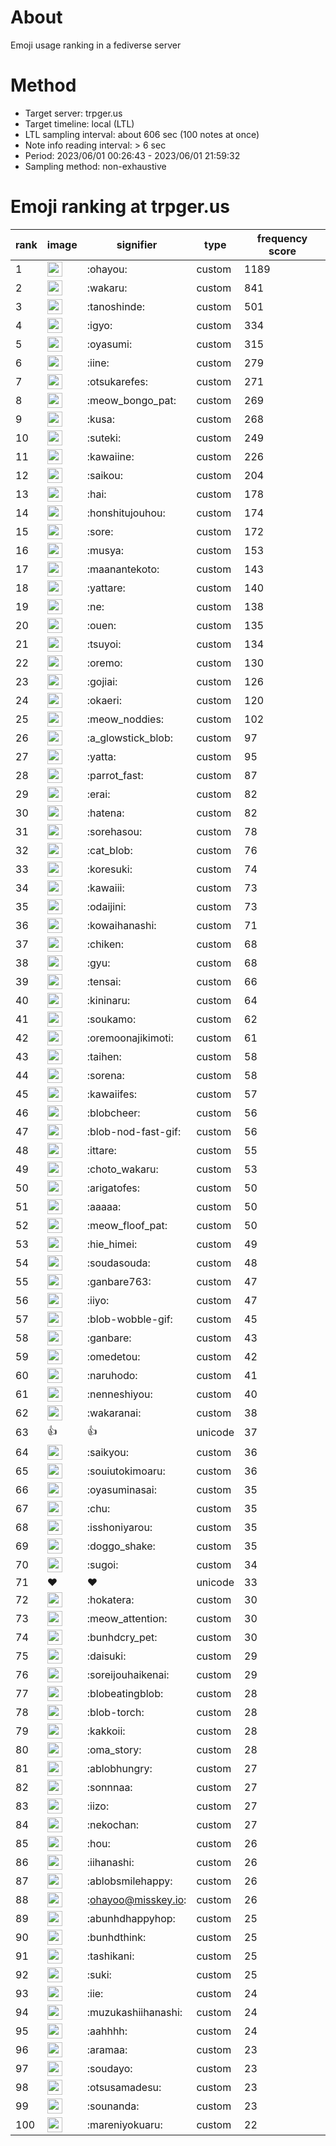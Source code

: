 # About
Emoji usage ranking in a fediverse server

# Method
- Target server: trpger.us
- Target timeline: local (LTL)
- LTL sampling interval: about 606 sec (100 notes at once)
- Note info reading interval: > 6 sec
- Period: 2023/06/01 00:26:43 - 2023/06/01 21:59:32 
- Sampling method: non-exhaustive

# Emoji ranking at trpger.us

|rank|image|signifier|type|frequency score|
|----|----|----|----|----|
|1|<img height="24" src="https://trpger.us/emoji/ohayou.webp">|:ohayou:|custom|1189|
|2|<img height="24" src="https://trpger.us/emoji/wakaru.webp">|:wakaru:|custom|841|
|3|<img height="24" src="https://trpger.us/emoji/tanoshinde.webp">|:tanoshinde:|custom|501|
|4|<img height="24" src="https://trpger.us/emoji/igyo.webp">|:igyo:|custom|334|
|5|<img height="24" src="https://trpger.us/emoji/oyasumi.webp">|:oyasumi:|custom|315|
|6|<img height="24" src="https://trpger.us/emoji/iine.webp">|:iine:|custom|279|
|7|<img height="24" src="https://trpger.us/emoji/otsukarefes.webp">|:otsukarefes:|custom|271|
|8|<img height="24" src="https://trpger.us/emoji/meow_bongo_pat.webp">|:meow_bongo_pat:|custom|269|
|9|<img height="24" src="https://trpger.us/emoji/kusa.webp">|:kusa:|custom|268|
|10|<img height="24" src="https://trpger.us/emoji/suteki.webp">|:suteki:|custom|249|
|11|<img height="24" src="https://trpger.us/emoji/kawaiine.webp">|:kawaiine:|custom|226|
|12|<img height="24" src="https://trpger.us/emoji/saikou.webp">|:saikou:|custom|204|
|13|<img height="24" src="https://trpger.us/emoji/hai.webp">|:hai:|custom|178|
|14|<img height="24" src="https://trpger.us/emoji/honshitujouhou.webp">|:honshitujouhou:|custom|174|
|15|<img height="24" src="https://trpger.us/emoji/sore.webp">|:sore:|custom|172|
|16|<img height="24" src="https://trpger.us/emoji/musya.webp">|:musya:|custom|153|
|17|<img height="24" src="https://trpger.us/emoji/maanantekoto.webp">|:maanantekoto:|custom|143|
|18|<img height="24" src="https://trpger.us/emoji/yattare.webp">|:yattare:|custom|140|
|19|<img height="24" src="https://trpger.us/emoji/ne.webp">|:ne:|custom|138|
|20|<img height="24" src="https://trpger.us/emoji/ouen.webp">|:ouen:|custom|135|
|21|<img height="24" src="https://trpger.us/emoji/tsuyoi.webp">|:tsuyoi:|custom|134|
|22|<img height="24" src="https://trpger.us/emoji/oremo.webp">|:oremo:|custom|130|
|23|<img height="24" src="https://trpger.us/emoji/gojiai.webp">|:gojiai:|custom|126|
|24|<img height="24" src="https://trpger.us/emoji/okaeri.webp">|:okaeri:|custom|120|
|25|<img height="24" src="https://trpger.us/emoji/meow_noddies.webp">|:meow_noddies:|custom|102|
|26|<img height="24" src="https://trpger.us/emoji/a_glowstick_blob.webp">|:a_glowstick_blob:|custom|97|
|27|<img height="24" src="https://trpger.us/emoji/yatta.webp">|:yatta:|custom|95|
|28|<img height="24" src="https://trpger.us/emoji/parrot_fast.webp">|:parrot_fast:|custom|87|
|29|<img height="24" src="https://trpger.us/emoji/erai.webp">|:erai:|custom|82|
|30|<img height="24" src="https://trpger.us/emoji/hatena.webp">|:hatena:|custom|82|
|31|<img height="24" src="https://trpger.us/emoji/sorehasou.webp">|:sorehasou:|custom|78|
|32|<img height="24" src="https://trpger.us/emoji/cat_blob.webp">|:cat_blob:|custom|76|
|33|<img height="24" src="https://trpger.us/emoji/koresuki.webp">|:koresuki:|custom|74|
|34|<img height="24" src="https://trpger.us/emoji/kawaiii.webp">|:kawaiii:|custom|73|
|35|<img height="24" src="https://trpger.us/emoji/odaijini.webp">|:odaijini:|custom|73|
|36|<img height="24" src="https://trpger.us/emoji/kowaihanashi.webp">|:kowaihanashi:|custom|71|
|37|<img height="24" src="https://trpger.us/emoji/chiken.webp">|:chiken:|custom|68|
|38|<img height="24" src="https://trpger.us/emoji/gyu.webp">|:gyu:|custom|68|
|39|<img height="24" src="https://trpger.us/emoji/tensai.webp">|:tensai:|custom|66|
|40|<img height="24" src="https://trpger.us/emoji/kininaru.webp">|:kininaru:|custom|64|
|41|<img height="24" src="https://trpger.us/emoji/soukamo.webp">|:soukamo:|custom|62|
|42|<img height="24" src="https://trpger.us/emoji/oremoonajikimoti.webp">|:oremoonajikimoti:|custom|61|
|43|<img height="24" src="https://trpger.us/emoji/taihen.webp">|:taihen:|custom|58|
|44|<img height="24" src="https://trpger.us/emoji/sorena.webp">|:sorena:|custom|58|
|45|<img height="24" src="https://trpger.us/emoji/kawaiifes.webp">|:kawaiifes:|custom|57|
|46|<img height="24" src="https://trpger.us/emoji/blobcheer.webp">|:blobcheer:|custom|56|
|47|<img height="24" src="https://trpger.us/emoji/blob-nod-fast-gif.webp">|:blob-nod-fast-gif:|custom|56|
|48|<img height="24" src="https://trpger.us/emoji/ittare.webp">|:ittare:|custom|55|
|49|<img height="24" src="https://trpger.us/emoji/choto_wakaru.webp">|:choto_wakaru:|custom|53|
|50|<img height="24" src="https://trpger.us/emoji/arigatofes.webp">|:arigatofes:|custom|50|
|51|<img height="24" src="https://trpger.us/emoji/aaaaa.webp">|:aaaaa:|custom|50|
|52|<img height="24" src="https://trpger.us/emoji/meow_floof_pat.webp">|:meow_floof_pat:|custom|50|
|53|<img height="24" src="https://trpger.us/emoji/hie_himei.webp">|:hie_himei:|custom|49|
|54|<img height="24" src="https://trpger.us/emoji/soudasouda.webp">|:soudasouda:|custom|48|
|55|<img height="24" src="https://trpger.us/emoji/ganbare763.webp">|:ganbare763:|custom|47|
|56|<img height="24" src="https://trpger.us/emoji/iiyo.webp">|:iiyo:|custom|47|
|57|<img height="24" src="https://trpger.us/emoji/blob-wobble-gif.webp">|:blob-wobble-gif:|custom|45|
|58|<img height="24" src="https://trpger.us/emoji/ganbare.webp">|:ganbare:|custom|43|
|59|<img height="24" src="https://trpger.us/emoji/omedetou.webp">|:omedetou:|custom|42|
|60|<img height="24" src="https://trpger.us/emoji/naruhodo.webp">|:naruhodo:|custom|41|
|61|<img height="24" src="https://trpger.us/emoji/nenneshiyou.webp">|:nenneshiyou:|custom|40|
|62|<img height="24" src="https://trpger.us/emoji/wakaranai.webp">|:wakaranai:|custom|38|
|63|👍|👍|unicode|37|
|64|<img height="24" src="https://trpger.us/emoji/saikyou.webp">|:saikyou:|custom|36|
|65|<img height="24" src="https://trpger.us/emoji/souiutokimoaru.webp">|:souiutokimoaru:|custom|36|
|66|<img height="24" src="https://trpger.us/emoji/oyasuminasai.webp">|:oyasuminasai:|custom|35|
|67|<img height="24" src="https://trpger.us/emoji/chu.webp">|:chu:|custom|35|
|68|<img height="24" src="https://trpger.us/emoji/isshoniyarou.webp">|:isshoniyarou:|custom|35|
|69|<img height="24" src="https://trpger.us/emoji/doggo_shake.webp">|:doggo_shake:|custom|35|
|70|<img height="24" src="https://trpger.us/emoji/sugoi.webp">|:sugoi:|custom|34|
|71|❤|❤|unicode|33|
|72|<img height="24" src="https://trpger.us/emoji/hokatera.webp">|:hokatera:|custom|30|
|73|<img height="24" src="https://trpger.us/emoji/meow_attention.webp">|:meow_attention:|custom|30|
|74|<img height="24" src="https://trpger.us/emoji/bunhdcry_pet.webp">|:bunhdcry_pet:|custom|30|
|75|<img height="24" src="https://trpger.us/emoji/daisuki.webp">|:daisuki:|custom|29|
|76|<img height="24" src="https://trpger.us/emoji/soreijouhaikenai.webp">|:soreijouhaikenai:|custom|29|
|77|<img height="24" src="https://trpger.us/emoji/blobeatingblob.webp">|:blobeatingblob:|custom|28|
|78|<img height="24" src="https://trpger.us/emoji/blob-torch.webp">|:blob-torch:|custom|28|
|79|<img height="24" src="https://trpger.us/emoji/kakkoii.webp">|:kakkoii:|custom|28|
|80|<img height="24" src="https://trpger.us/emoji/oma_story.webp">|:oma_story:|custom|28|
|81|<img height="24" src="https://trpger.us/emoji/ablobhungry.webp">|:ablobhungry:|custom|27|
|82|<img height="24" src="https://trpger.us/emoji/sonnnaa.webp">|:sonnnaa:|custom|27|
|83|<img height="24" src="https://trpger.us/emoji/iizo.webp">|:iizo:|custom|27|
|84|<img height="24" src="https://trpger.us/emoji/nekochan.webp">|:nekochan:|custom|27|
|85|<img height="24" src="https://trpger.us/emoji/hou.webp">|:hou:|custom|26|
|86|<img height="24" src="https://trpger.us/emoji/iihanashi.webp">|:iihanashi:|custom|26|
|87|<img height="24" src="https://trpger.us/emoji/ablobsmilehappy.webp">|:ablobsmilehappy:|custom|26|
|88|<img height="24" src="https://trpger.us/emoji/ohayoo.webp">|:ohayoo@misskey.io:|custom|26|
|89|<img height="24" src="https://trpger.us/emoji/abunhdhappyhop.webp">|:abunhdhappyhop:|custom|25|
|90|<img height="24" src="https://trpger.us/emoji/bunhdthink.webp">|:bunhdthink:|custom|25|
|91|<img height="24" src="https://trpger.us/emoji/tashikani.webp">|:tashikani:|custom|25|
|92|<img height="24" src="https://trpger.us/emoji/suki.webp">|:suki:|custom|25|
|93|<img height="24" src="https://trpger.us/emoji/iie.webp">|:iie:|custom|24|
|94|<img height="24" src="https://trpger.us/emoji/muzukashiihanashi.webp">|:muzukashiihanashi:|custom|24|
|95|<img height="24" src="https://trpger.us/emoji/aahhhh.webp">|:aahhhh:|custom|24|
|96|<img height="24" src="https://trpger.us/emoji/aramaa.webp">|:aramaa:|custom|23|
|97|<img height="24" src="https://trpger.us/emoji/soudayo.webp">|:soudayo:|custom|23|
|98|<img height="24" src="https://trpger.us/emoji/otsusamadesu.webp">|:otsusamadesu:|custom|23|
|99|<img height="24" src="https://trpger.us/emoji/sounanda.webp">|:sounanda:|custom|23|
|100|<img height="24" src="https://trpger.us/emoji/mareniyokuaru.webp">|:mareniyokuaru:|custom|22|
